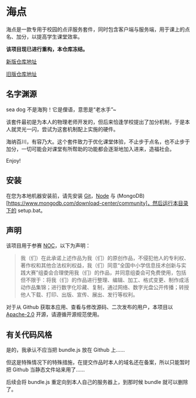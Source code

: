# 海点

海点是一款专用于校园的点评服务套件，同时包含客户端与服务端，用于课上的点名、加分，以提高学生课堂效率。

**该项目现已进行重构，本仓库冻结。**

[新版仓库地址](https://github.com/langyo/kelp)

[旧版仓库地址](https://github.com/langyo/random_picker)

## 名字渊源

sea dog 不是海狗！它是俚语，意思是“老水手”~

该套件最初是为本人的物理老师开发的，但后来恰逢学校提出了加分机制，于是本人就灵光一闪，尝试为这套机制配上实施的硬件。

海纳百川，有容乃大。这个套件致力于优化课堂体验，不止步于点名，也不止步于加分，一切可能会对课堂有所帮助的功能都会逐渐地加入进来，造福社会。

Enjoy!

## 安装

在您为本地机器安装前，请先安装 [Git](https://git-scm.com/downloads)，[Node](https://nodejs.org/en/) 与 (MongoDB)[https://www.mongodb.com/download-center/community]，然后运行本目录下的 setup.bat。

## 声明

该项目用于参赛 [NOC](http://s.noc.net.cn/)，以下为声明：

> 我（们）在此承诺上述作品为我（们）的原创作品，不侵犯他人的专利权、著作权和其他合法权利权益，我（们）同意“全国中小学信息技术创新与实践大赛”组委会合理使用我（们）的作品，并同意组委会可免费使用，包括但不限于：将我（们）的作品进行整理、编辑、加工、格式变更、制作成活动作品集锦；进行数字化珍藏、复制，通过网络、数字光盘公开传播；转授他人下载、打印、出版、宣传、展出、发行等权利。

对于从 Github 获取本应用、查看与修改源码、二次发布的用户，本项目以 [Apache-2.0](https://www.apache.org/licenses/LICENSE-2.0.html) 开源，请遵循开源规范使用。

## 有关代码风格

是的，我承认不应当把 bundle.js 放在 Github 上……

但这是特殊情况下的特殊措施，在提交作品时本人的域名还在备案，所以只能暂时把 Github 当静态文件站来用了……

后续会将 bundle.js 重定向到本人自己的服务器上，到那时候 bundle 就可以删除了。